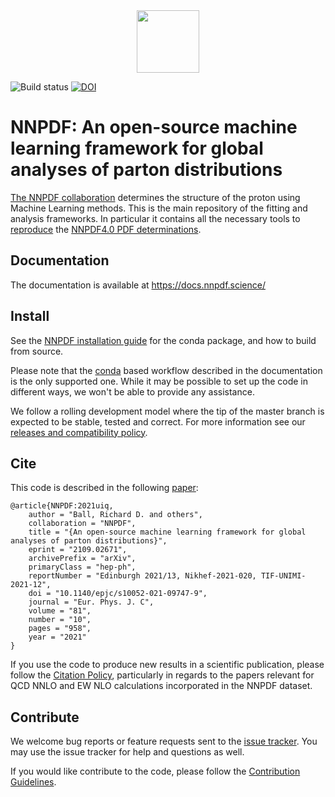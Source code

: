<div align="center">
  <img src="doc/sphinx/source/_static/LogoNNPDF.png" height=100>
</div>

![Build status](https://github.com/NNPDF/nnpdf/actions/workflows/tests.yml/badge.svg)
[![DOI](https://zenodo.org/badge/118135201.svg)](https://zenodo.org/badge/latestdoi/118135201)

# NNPDF: An open-source machine learning framework for global analyses of parton distributions

[The NNPDF collaboration](http://nnpdf.science) determines the structure of the
proton using Machine Learning methods. This is the main repository of the
fitting and analysis frameworks. In particular it contains all the necessary
tools to [reproduce](https://docs.nnpdf.science/tutorials/reproduce.html) the
[NNPDF4.0 PDF determinations](https://arxiv.org/abs/2109.02653).

## Documentation

The documentation is available at <https://docs.nnpdf.science/>

## Install

See the [NNPDF installation
guide](https://docs.nnpdf.science/get-started/installation.html) for the 
conda package, and how to build from source.

Please note
that the [conda](https://docs.conda.io/en/latest/) based workflow described in
the documentation is the only supported one. While it may be possible to set up
the code in different ways, we won't be able to provide any assistance.

We follow a rolling development model where the tip of the master branch is 
expected to be stable, tested and correct. For more information see our 
[releases and compatibility policy](https://docs.nnpdf.science/releases.html).

## Cite

This code is described in the following [paper](https://inspirehep.net/literature?sort=mostrecent&size=25&page=1&q=find%20eprint%202109.02671):

```
@article{NNPDF:2021uiq,
    author = "Ball, Richard D. and others",
    collaboration = "NNPDF",
    title = "{An open-source machine learning framework for global analyses of parton distributions}",
    eprint = "2109.02671",
    archivePrefix = "arXiv",
    primaryClass = "hep-ph",
    reportNumber = "Edinburgh 2021/13, Nikhef-2021-020, TIF-UNIMI-2021-12",
    doi = "10.1140/epjc/s10052-021-09747-9",
    journal = "Eur. Phys. J. C",
    volume = "81",
    number = "10",
    pages = "958",
    year = "2021"
}
```

If you use the code to produce new results in a scientific publication, please
follow the [Citation Policy](https://docs.nnpdf.science/get-started/cite.html),
particularly in regards to the papers relevant for QCD NNLO and EW NLO
calculations incorporated in the NNPDF dataset.

## Contribute

We welcome bug reports or feature requests sent to the [issue
tracker](https://github.com/NNPDF/nnpdf/issues). You may use the issue tracker
for help and questions as well.

If you would like contribute to the code, please follow the [Contribution
Guidelines](https://docs.nnpdf.science/contributing/index.html).
